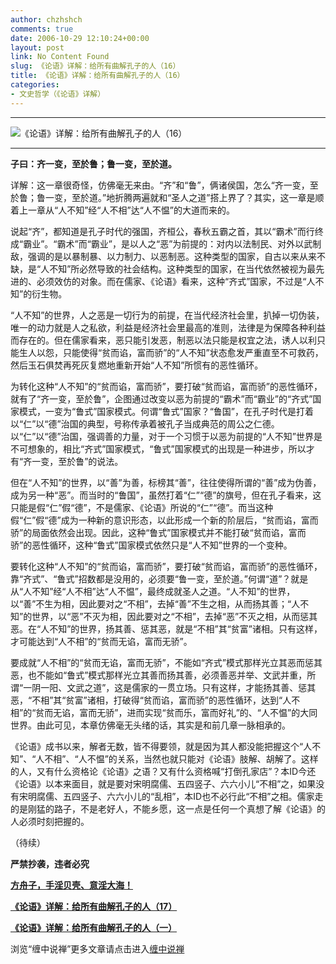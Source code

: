 ```yaml
---
author: chzhshch
comments: true
date: 2006-10-29 12:10:24+00:00
layout: post
link: No Content Found
slug: 《论语》详解：给所有曲解孔子的人（16）
title: 《论语》详解：给所有曲解孔子的人（16）
categories:
- 文史哲学（《论语》详解）
---
```


			

**                                                **

![《论语》详解：给所有曲解孔子的人（16）](http://simg.sinajs.cn/blog7style/images/common/sg_trans.gif)

**                                                **

**子曰：齐一变，至於鲁；鲁一变，至於道。**  
  
详解：这一章很奇怪，仿佛毫无来由。“齐”和“鲁”，俩诸侯国，怎么“齐一变，至於鲁；鲁一变，至於道。”地折腾两遍就和“圣人之道”搭上界了？其实，这一章是顺着上一章从“人不知”经“人不相”达“人不愠”的大道而来的。  
  
  说起“齐”，都知道是孔子时代的强国，齐桓公，春秋五霸之首，其以“霸术”而行终成“霸业”。“霸术”而“霸业”，是以人之“恶”为前提的：对内以法制民、对外以武制敌，强调的是以暴制暴、以力制力、以恶制恶。这种类型的国家，自古以来从来不缺，是“人不知”所必然导致的社会结构。这种类型的国家，在当代依然被视为最先进的、必须效仿的对象。而在儒家、《论语》看来，这种“齐式”国家，不过是“人不知”的衍生物。

  “人不知”的世界，人之恶是一切行为的前提，在当代经济社会里，扒掉一切伪装，唯一的动力就是人之私欲，利益是经济社会里最高的准则，法律是为保障各种利益而存在的。但在儒家看来，恶只能引发恶，制恶以法只能是权宜之法，诱人以利只能生人以怨，只能使得“贫而谄，富而骄”的“人不知”状态愈发严重直至不可救药，然后玉石俱焚再死灰复燃地重新开始“人不知”所惯有的恶性循环。

  
   为转化这种“人不知”的“贫而谄，富而骄”，要打破“贫而谄，富而骄”的恶性循环，就有了“齐一变，至於鲁”，企图通过改变以恶为前提的“霸术”而“霸业”的“齐式”国家模式，一变为“鲁式”国家模式。何谓“鲁式”国家？“鲁国”，在孔子时代是打着以“仁”以“德”治国的典型，号称传承着被孔子当成典范的周公之仁德。以“仁”以“德”治国，强调善的力量，对于一个习惯于以恶为前提的“人不知”世界是不可想象的，相比“齐式”国家模式，“鲁式”国家模式的出现是一种进步，所以才有“齐一变，至於鲁”的说法。

  但在“人不知”的世界，以“善”为善，标榜其“善”，往往使得所谓的“善”成为伪善，成为另一种“恶”。而当时的“鲁国”，虽然打着“仁”“德”的旗号，但在孔子看来，这只能是假“仁”假“德”，不是儒家、《论语》所说的“仁”“德”。而当这种假“仁”假“德”成为一种新的意识形态，以此形成一个新的阶层后，“贫而谄，富而骄”的局面依然会出现。因此，这种“鲁式”国家模式并不能打破“贫而谄，富而骄”的恶性循环，这种“鲁式”国家模式依然只是“人不知”世界的一个变种。

   要转化这种“人不知”的“贫而谄，富而骄”，要打破“贫而谄，富而骄”的恶性循环，靠“齐式”、“鲁式”招数都是没用的，必须要“鲁一变，至於道。”何谓“道”？就是从“人不知”经“人不相”达“人不愠”，最终成就圣人之道。“人不知”的世界，以“善”不生为相，因此要对之“不相”，去掉“善”不生之相，从而扬其善；“人不知”的世界，以“恶”不灭为相，因此要对之“不相”，去掉“恶”不灭之相，从而惩其恶。在“人不知”的世界，扬其善、惩其恶，就是“不相”其“贫富”诸相。只有这样，才可能达到“人不相”的“贫而无谄，富而无骄”。  
  
   要成就“人不相”的“贫而无谄，富而无骄”，不能如“齐式”模式那样光立其恶而惩其恶，也不能如“鲁式”模式那样光立其善而扬其善，必须善恶并举、文武并重，所谓“一阴一阳、文武之道”，这是儒家的一贯立场。只有这样，才能扬其善、惩其恶，“不相”其“贫富”诸相，打破得“贫而谄，富而骄”的恶性循环，达到“人不相”的“贫而无谄，富而无骄”，进而实现“贫而乐，富而好礼”的、“人不愠”的大同世界。由此可见，本章仿佛毫无头绪的话，其实是和前几章一脉相承的。

   《论语》成书以来，解者无数，皆不得要领，就是因为其人都没能把握这个“人不知”、“人不相”、“人不愠”的关系，当然也就只能对《论语》肢解、胡解了。这样的人，又有什么资格论《论语》之语？又有什么资格喊“打倒孔家店”？本ID今还《论语》以本来面目，就是要对宋明腐儒、五四竖子、六六小儿“不相”之，如果没有宋明腐儒、五四竖子、六六小儿的“乱相”，本ID也不必行此“不相”之相。儒家走的是刚猛的路子，不是老好人，不能乡愿，这一点是任何一个真想了解《论语》的人必须时刻把握的。

（待续）

**严禁抄袭，违者必究**

[](http://blog.sina.com.cn/u/486e105c010006ff)

[**方舟子，手淫贝壳、意淫大海！**](http://blog.sina.com.cn/u/486e105c010006w3)

[**《论语》详解：给所有曲解孔子的人（17）**](http://blog.sina.com.cn/u/486e105c010006w7)

[**《论语》详解：给所有曲解孔子的人（一）**](http://blog.sina.com.cn/u/486e105c010006n3)

浏览“缠中说禅”更多文章请点击进入[缠中说禅](http://blog.sina.com.cn/m/chzhshch)
